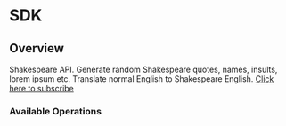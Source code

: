 # SDK

## Overview

Shakespeare API. Generate random Shakespeare quotes, names, insults, lorem ipsum etc. Translate normal English to Shakespeare English.  [Click here to subscribe](http://fungenerators.com/api/shakespeare/) 


### Available Operations

